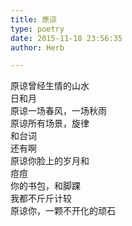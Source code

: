 ```yaml
---  
title: 原谅  
type: poetry  
date: 2015-11-18 23:56:35  
author: Herb  

---  
```

原谅曾经生情的山水  
日和月  
原谅一场春风，一场秋雨  
原谅所有场景，旋律  
和台词  
还有啊  
原谅你脸上的岁月和  
痘痘  
你的书包，和脚踝  
我都不斤斤计较  
原谅你，一颗不开化的顽石  
